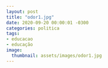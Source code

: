 ```yaml
---
layout: post
title: "odor1.jpg"
date: 2020-09-20 00:00:01 -0300
categories: politica
tags:
- educacao
- educação
image: 
  thumbnail: assets/images/odor1.jpg
---
```


